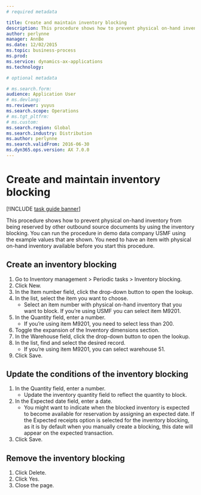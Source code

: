 ```yaml
---
# required metadata

title: Create and maintain inventory blocking
description: This procedure shows how to prevent physical on-hand inventory from being reserved by other outbound source documents by using the inventory blocking.
author: perlynne
manager: AnnBe
ms.date: 12/02/2015
ms.topic: business-process
ms.prod:  
ms.service: dynamics-ax-applications
ms.technology:  

# optional metadata

# ms.search.form:   
audience: Application User
# ms.devlang:  
ms.reviewer: yuyus
ms.search.scope: Operations
# ms.tgt_pltfrm:  
# ms.custom:  
ms.search.region: Global
ms.search.industry: Distribution
ms.author: perlynne
ms.search.validFrom: 2016-06-30
ms.dyn365.ops.version: AX 7.0.0
---
```

# Create and maintain inventory blocking

[!INCLUDE [task guide banner](../../includes/task-guide-banner.md)]

This procedure shows how to prevent physical on-hand inventory from being reserved by other outbound source documents by using the inventory blocking. You can run the procedure in demo data company USMF using the example values that are shown. You need to have an item with physical on-hand inventory available before you start this procedure.


## Create an inventory blocking
1. Go to Inventory management > Periodic tasks > Inventory blocking.
2. Click New.
3. In the Item number field, click the drop-down button to open the lookup.
4. In the list, select the item you want to choose.
    * Select an item number with physical on-hand inventory that you want to block. If you’re using USMF you can select item M9201.  
5. In the Quantity field, enter a number.
    * If you’re using item M9201, you need to select less than 200.  
6. Toggle the expansion of the Inventory dimensions section.
7. In the Warehouse field, click the drop-down button to open the lookup.
8. In the list, find and select the desired record.
    * If you’re using item M9201, you can select warehouse 51.  
9. Click Save.

## Update the conditions of the inventory blocking
1. In the Quantity field, enter a number.
    * Update the inventory quantity field to reflect the quantity to block.  
2. In the Expected date field, enter a date.
    * You might want to indicate when the blocked inventory is expected to become available for reservation by assigning an expected date. If the Expected receipts option is selected for the inventory blocking, as it is by default when you manually create a blocking, this date will appear on the expected transaction.  
3. Click Save.

## Remove the inventory blocking
1. Click Delete.
2. Click Yes.
3. Close the page.
